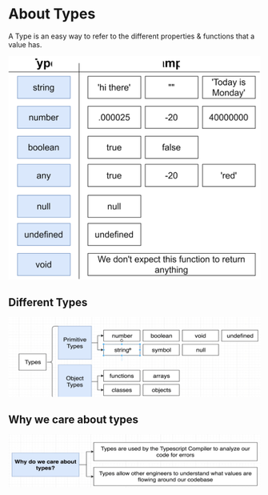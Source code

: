 # About Types

A Type is an easy way to refer to the different properties & functions that a value has.

![What is a type](img/typescript/TSTypes.svg)

## Different Types

![What is a type](img/typescript/TSdifTyp.png)

## Why we care about types

![Why we care about types](img/typescript/TSWhy.png)
